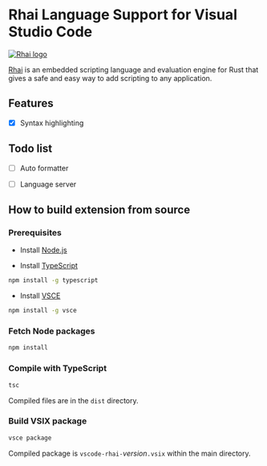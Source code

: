 Rhai Language Support for Visual Studio Code
===========================================

[![Rhai logo](https://rhai.rs/book/images/logo/rhai-banner-transparent-colour.png)](https://rhai.rs)

[Rhai](https://rhai.rs) is an embedded scripting language and evaluation engine for Rust that gives
a safe and easy way to add scripting to any application.


Features
--------

- [x] Syntax highlighting


Todo list
---------

- [ ] Auto formatter
- [ ] Language server


How to build extension from source
---------------------------------

### Prerequisites

- Install [Node.js](https://nodejs.org)

- Install [TypeScript](https://www.typescriptlang.org)

```sh
npm install -g typescript
```

- Install [VSCE](https://github.com/Microsoft/vscode-vsce)

```sh
npm install -g vsce
```

### Fetch Node packages

```sh
npm install
```

### Compile with TypeScript

```sh
tsc
```

Compiled files are in the `dist` directory.

### Build VSIX package

```sh
vsce package
```

Compiled package is `vscode-rhai-`_version_`.vsix` within the main directory.
